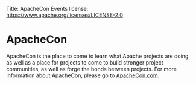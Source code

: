 Title: ApacheCon Events
license: https://www.apache.org/licenses/LICENSE-2.0

<noscript>
    <meta http-equiv="refresh" content="1; url=http://apachecon.com/">
</noscript>

<script type="text/javascript">
      var ref = document.referrer || "https://www.apache.org/";
      var m = ref.match(/https?:\/\/([-_a-zA-Z0-9.]+)\/?/);
      if (m)  {
        ref = m[1];
      } else  { ref = 'unknown'; }
      location.href = "https://apachecon.com/?ref=" + ref;
</script>

# ApacheCon

ApacheCon is the place to come to learn what Apache projects are doing, as well as a place for projects to come to build stronger project communities, as well as forge the bonds between projects. For more information about ApacheCon, please go to [ApacheCon.com](http://apachecon.com/).


